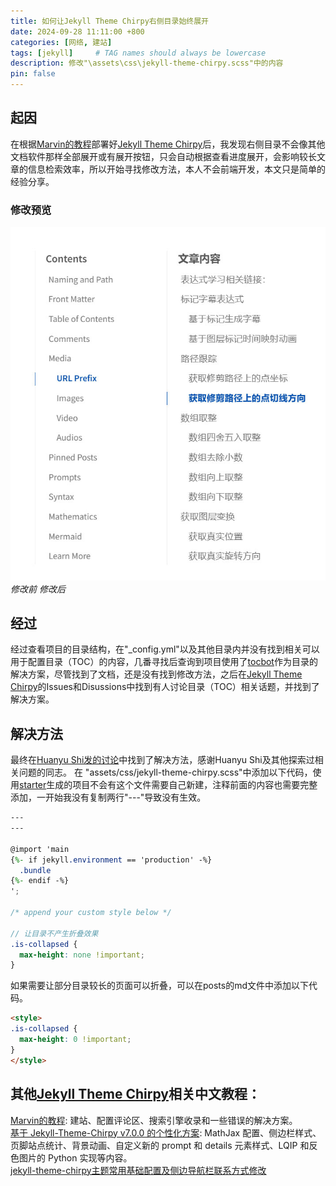 ```yaml
---
title: 如何让Jekyll Theme Chirpy右侧目录始终展开
date: 2024-09-28 11:11:00 +800
categories: [网络, 建站]
tags: [jekyll]     # TAG names should always be lowercase
description: 修改"\assets\css\jekyll-theme-chirpy.scss"中的内容
pin: false
---
```

## 起因
在根据[Marvin的教程](https://winxuan.github.io/posts/creat-blog/)部署好[Jekyll Theme Chirpy][jtc]后，我发现右侧目录不会像其他文档软件那样全部展开或有展开按钮，只会自动根据查看进度展开，会影响较长文章的信息检索效率，所以开始寻找修改方法，本人不会前端开发，本文只是简单的经验分享。
### 修改预览
![修改预览](/assets/image/posts/24-09-28/1toc.jpg)
_修改前 修改后_

## 经过
经过查看项目的目录结构，在"_config.yml"以及其他目录内并没有找到相关可以用于配置目录（TOC）的内容，几番寻找后查询到项目使用了[tocbot](https://tscanlin.github.io/tocbot/#)作为目录的解决方案，尽管找到了文档，还是没有找到修改方法，之后在[Jekyll Theme Chirpy][jtc]的Issues和Disussions中找到有人讨论目录（TOC）相关话题，并找到了解决方案。
## 解决方法
最终在[Huanyu Shi发的讨论](https://github.com/cotes2020/jekyll-theme-chirpy/discussions/1706)中找到了解决方法，感谢Huanyu Shi及其他探索过相关问题的同志。
在 "assets/css/jekyll-theme-chirpy.scss"中添加以下代码，使用[starter](https://github.com/cotes2020/chirpy-starter)生成的项目不会有这个文件需要自己新建，注释前面的内容也需要完整添加，一开始我没有复制两行"---"导致没有生效。
``` scss
---
---

@import 'main
{%- if jekyll.environment == 'production' -%}
  .bundle
{%- endif -%}
';

/* append your custom style below */

// 让目录不产生折叠效果
.is-collapsed {
  max-height: none !important;
}
```

如果需要让部分目录较长的页面可以折叠，可以在posts的md文件中添加以下代码。

``` HTML
<style>
.is-collapsed {
  max-height: 0 !important;
}
</style>
```

## 其他[Jekyll Theme Chirpy][jtc]相关中文教程：
[Marvin的教程](https://winxuan.github.io/categories/build/): 建站、配置评论区、搜索引擎收录和一些错误的解决方案。<br />
[基于 Jekyll-Theme-Chirpy v7.0.0 的个性化方案](https://huanyushi.github.io/posts/chirpy-blog-customization/): MathJax 配置、侧边栏样式、页脚站点统计、背景动画、自定义新的 prompt 和 details 元素样式、LQIP 和反色图片的 Python 实现等内容。<br />
[jekyll-theme-chirpy主题常用基础配置及侧边导航栏联系方式修改](https://blog.csdn.net/qq_36816662/article/details/128314721)


[jtc]: https://github.com/cotes2020/jekyll-theme-chirpy
